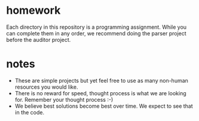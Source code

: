 # homework

Each directory in this repository is a programming assignment. While you can complete them in any order, we recommend doing the parser project before the auditor project.

# notes

* These are simple projects but yet feel free to use as many non-human resources you would like.
* There is no reward for speed, thought process is what we are looking for. Remember your thought process :-)
* We believe best solutions become best over time. We expect to see that in the code.
